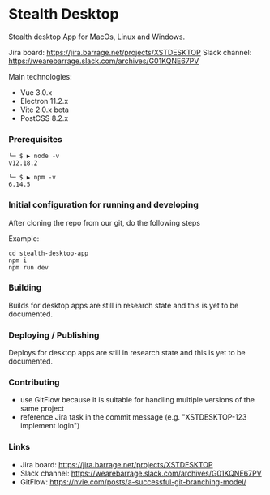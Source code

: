 # Stealth Desktop

Stealth desktop App for MacOs, Linux and Windows.

Jira board: https://jira.barrage.net/projects/XSTDESKTOP
Slack channel: https://wearebarrage.slack.com/archives/G01KQNE67PV

Main technologies:
* Vue 3.0.x
* Electron 11.2.x
* Vite 2.0.x beta
* PostCSS 8.2.x

### Prerequisites

```
└─ $ ▶ node -v
v12.18.2
```
```
└─ $ ▶ npm -v
6.14.5 
```

### Initial configuration for running and developing

After cloning the repo from our git, do the following steps

Example:
```shell
cd stealth-desktop-app
npm i
npm run dev
```

### Building

Builds for desktop apps are still in research state and this is yet to be documented.

### Deploying / Publishing

Deploys for desktop apps are still in research state and this is yet to be documented.

### Contributing

* use GitFlow because it is suitable for handling multiple versions of the same project
* reference Jira task in the commit message (e.g. "XSTDESKTOP-123 implement login")


### Links

* Jira board: https://jira.barrage.net/projects/XSTDESKTOP
* Slack channel: https://wearebarrage.slack.com/archives/G01KQNE67PV
* GitFlow: https://nvie.com/posts/a-successful-git-branching-model/
